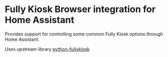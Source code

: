 # Fully Kiosk Browser integration for Home Assistant

Provides support for controlling some common Fully Kiosk options through Home Assistant.

Uses upstream library [python-fullykiosk](https://github.com/cgarwood/python-fullykiosk)